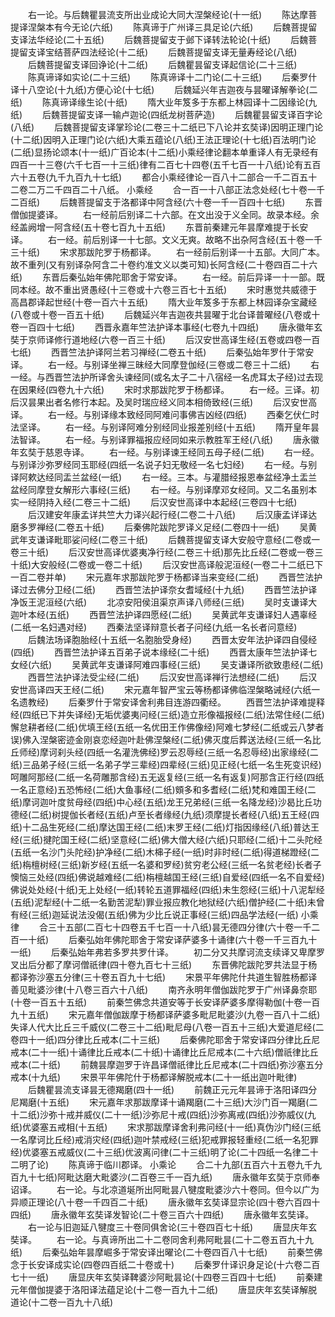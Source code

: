 <!-- { "loadSidebar": true } -->
　　右一论。与后魏瞿昙流支所出业成论大同大涅槃经论(十一纸)
　　陈达摩菩提译涅槃本有今无论(六纸)
　　陈真谛于广州译三具足论(六纸)
　　后魏菩提留支译法华经论(二十五纸)
　　后魏菩提留支于邺下译转法轮论(十纸)
　　后魏菩提留支译宝结菩萨四法经论(十二纸)
　　后魏菩提留支译无量寿经论(八纸)
　　后魏菩提留支译回诤论(十二纸)
　　后魏瞿昙留支译起信论(二十三纸)
　　陈真谛译如实论(二十三纸)
　　陈真谛译十二门论(二十三纸)
　　后秦罗什译十八空论(十九纸)方便心论(十七纸)
　　后魏延兴年吉迦夜与昙曜译解拳论(二纸)
　　陈真谛译缘生论(十纸)
　　隋大业年笈多于东都上林园译十二因缘论(九纸)
　　后魏菩提留支译一输卢迦论(四纸龙树菩萨造)
　　后魏瞿昙留支译百字论(八纸)
　　后魏菩提留支译掌珍论(二卷三十二纸已下八论并玄奘译)因明正理门论(十二纸)因明入正理门论(六纸)大乘五蕴论(八纸)王法正理论(十七纸)百法明门论(二纸)显扬论颂本(十一纸)广百论本(十二纸)小乘经律论翻本单重译人有无录经有四百一十三卷(六千七百一十三纸)律有二百七十四卷(五千七百一十八纸)论有五百六十五卷(九千九百九十七纸)
　　都合小乘经律论一百八十二部合一千二百五十二卷二万二千四百二十八纸。
小乘经
　　合一百一十八部正法念处经(七十卷一千二百纸)
　　后魏菩提留支于洛都译中阿含经(六十卷一千一百四十七纸)
　　东晋僧伽提婆译。
　　右一经前后别译二十六部。在文出没于义全同。故录本经。余经盖阙增一阿含经(五十卷七百九十五纸)
　　东晋前秦建元年昙摩难提于长安译。
　　右一经。前后别译一十七部。文义无爽。故略不出杂阿含经(五十卷一千三十纸)
　　宋求那跋陀罗于杨都译。
　　右一经前后别译一十五部。大同广本。故不重列(又有别译杂阿含二十卷约准文义以类可知)长阿含经(二十卷四百二十六纸)
　　东晋后秦弘始年佛陀耶舍于常安译。
　　右一经。前后异译一十一部。既同本经。故不重出贤愚经(十三卷或十六卷三百七十五纸)
　　宋时惠觉共威德于高昌郡译起世经(十卷一百六十五纸)
　　隋大业年笈多于东都上林园译杂宝藏经(八卷或十卷一百五十纸)
　　后魏延兴年吉迦夜共昙曜于北台译普曜经(八卷或十卷一百四十七纸)
　　西晋永嘉年竺法护译本事经(七卷九十四纸)
　　唐永徽年玄奘于京师译修行道地经(六卷一百三十纸)
　　后汉安世高译生经(五卷或四卷一百七纸)
　　西晋竺法护译阿兰若习禅经(二卷五十纸)
　　后秦弘始年罗什于常安译。
　　右一经。与别译坐禅三昧经大同摩登伽经(三卷或二卷三十二纸)
　　右一经。与西晋竺法护所译舍头谏经同(或名太子二十八宿经一名虎耳太子经)过去现在因果经(四卷九十六纸)
　　宋时求那跋陀罗于杨都译。
　　右一经。三译。初后汉昙果出者名修行本起。及吴时瑞应经义同本相倚致经(三纸)
　　后汉安世高译。
　　右一经。与别译缘本致经同阿难问事佛吉凶经(四纸)
　　西秦乞伏仁时法坚译。
　　右一经。与别译阿难分别经同业报差别经(十五纸)
　　隋开皇年昙法智译。
　　右一经。与别译罪福报应经同如来示教胜军王经(八纸)
　　唐永徽年玄奘于慈恩寺译。
　　右一经。与别译谏王经同五母子经(二纸)
　　右一经。与别译沙弥罗经同玉耶经(四纸一名说子妇无敬经一名七妇经)
　　右一经。与别译阿欶达经同盂兰盆经(一纸)
　　右一经。三本。与灌腊经报恩奉盆经净土盂兰盆经同摩登女解形六事经(三纸)
　　右一经。与别译摩邓女经同。又二名虽别本实一经阴持入经(二卷三十二纸)
　　后汉安世高译中本起经(三卷四十七纸)
　　后汉建安年康孟详共竺大力译兴起行经(二卷二十八纸)
　　后汉康孟详译达磨多罗禅经(二卷五十纸)
　　后秦佛陀跋陀罗译义足经(二卷四十一纸)
　　吴黄武年支谦译毗耶娑问经(二卷三十纸)
　　后魏菩提留支译大安般守意经(二卷或一卷三十纸)
　　后汉安世高译优婆夷净行经(二卷三十纸)那先比丘经(二卷或一卷三十纸)大安般经(二卷或一卷二十纸)
　　后汉安世高译般泥洹经(一卷二十二纸已下一百二卷并单)
　　宋元嘉年求那跋陀罗于杨都译当来变经(二纸)
　　西晋竺法护译过去佛分卫经(二纸)
　　西晋竺法护译奈女耆域经(十九纸)
　　西晋竺法护译净饭王泥洹经(六纸)
　　北凉安阳侯沮渠京声译八师经(三纸)
　　吴时支谦译大迦叶本经(五纸)
　　西晋竺法护译四愿经(二纸)
　　吴黄武年支谦译妇人遇辜经(二纸一名妇遇对经)
　　西秦法坚译辩意长者子问经(九纸一名长者问意经)
　　后魏法场译胞胎经(十五纸一名胞胎受身经)
　　西晋太安年法护译四自侵经(四纸)
　　西晋竺法护译五百弟子说本缘经(二十纸)
　　西晋太康年竺法护译七女经(六纸)
　　吴黄武年支谦译阿难四事经(三纸)
　　吴支谦译所欲致患经(二纸)
　　西晋竺法护译法受尘经(二纸)
　　后汉安世高译禅行法想经(二纸)
　　后汉安世高译四天王经(二纸)
　　宋元嘉年智严宝云等杨都译佛临涅槃略诫经(六纸一名遗教经)
　　后秦罗什于常安译舍利弗目连游四衢经。
　　西晋竺法护译难提释经(四纸已下并失译经)无垢优婆夷问经(三纸)造立形像福报经(二纸)法常住经(二纸)懈怠耕者经(二纸)优填王经(五纸一名优田王作佛像经)阿难七梦经(二纸或云八梦者误)佛入涅槃密迹金刚哀恋经迦叶赴佛涅槃经(二纸)佛灭度后葬送法经(三纸一名比丘师经)摩诃刹头经(四纸一名灌洗佛经)罗云忍辱经(三纸一名忍辱经)出家缘经(二纸)三品弟子经(三纸一名弟子学三辈经)四辈经(三纸)见正经(七纸一名生死变识经)呵雕阿那经(二纸一名荷雕那含经)五无返复经(三纸一名有返复)阿那含正行经(四纸一名正意经)五恐怖经(二纸)大鱼事经(二纸)頞多和多耆经(二纸)梵和难国王经(二纸)摩诃迦叶度贫母经(四纸)中心经(五纸)龙王兄弟经(三纸一名降龙经)沙曷比丘功德经(二纸)树提伽长者经(五纸)卢至长者缘经(九纸)须摩提长者经(八纸)五王经(四纸)十二品生死经(二纸)摩达国王经(二纸)末罗王经(二纸)灯指因缘经(八纸)普达王经(三纸)揵陀国王经(二纸)坚意经(二纸)佛大僧大经(六纸)只耶经(二纸)十二头陀经(五纸一名沙门头陀经)护净经(二纸)木梙子经(一纸)时非时经(二纸)得道梯蹬经(二纸)栴檀树经(三纸)新岁经(五纸一名婆和罗经)贫穷老公经(三纸一名贫老经)长者子懊恼三处经(四纸)佛说越难经(二纸)栴檀越国王经(三纸)自爱经(四纸一名不自爱经)佛说处处经(十纸)无上处经(一纸)转轮五道罪福经(四纸)未生怨经(三纸)十八泥犁经(五纸)泥犁经(十二纸一名勤苦泥犁)罪业报应教化地狱经(六纸)僧护经(二十纸)未曾有经(三纸)迦延说法没偈(五纸)佛为少比丘说正事经(三纸)四品学法经(一纸)
小乘律
　　合三十五部(二百七十四卷五千七百一十八纸)昙无德四分律(六十卷一千二百一十纸)
　　后秦弘始年佛陀耶舍于常安译萨婆多十诵律(六十卷一千三百九十一纸)
　　后秦弘始年弗若多罗共罗什译。
　　初二分又共摩诃流支续译又卑摩罗叉出后分都了摩诃僧祇律(四十卷九百七十三纸)
　　东晋佛陀跋陀罗共法显于杨都译弥沙塞五分律(三十卷五百九十七纸)
　　宋景平年佛陀什共道生智胜杨都译善见毗婆沙律(十八卷三百六十八纸)
　　南齐永明年僧伽跋陀罗于广州译鼻奈耶(十卷一百五十五纸)
　　前秦竺佛念共道安等于长安译萨婆多摩得勒伽(十卷一百九十五纸)
　　宋元嘉年僧伽跋摩于杨都译萨婆多毗尼毗婆沙(九卷一百八十二纸)　失译人代大比丘三千威仪(二卷三十二纸)毗尼母(八卷一百五十三纸)大爱道尼经(二卷四十一纸)四分律比丘戒本(二十三纸)
　　后秦佛陀耶舍于常安译四分律比丘尼戒本(二十一纸)十诵律比丘戒本(二十纸)十诵律比丘尼戒本(二十六纸)僧祇律比丘戒本(二十纸)
　　前魏昙摩迦罗于许昌译僧祇律比丘尼戒本(二十四纸)弥沙塞五分戒本(十九纸)
　　宋景平年佛陀什于杨都译解脱戒本(二十一纸出迦叶毗律)
　　后魏瞿昙流支译昙无德羯磨(四十一纸)
　　前魏正元元年昙谛于洛阳译四分尼羯磨(十五纸)
　　宋元嘉年求那跋摩译十诵羯磨(二十三纸)大沙门百一羯磨(二十二纸)沙弥十戒并威仪(二十一纸)沙弥尼十戒(四纸)沙弥离戒(四纸)沙弥威仪(九纸)优婆塞五戒相(十五纸)
　　宋求那跋摩译舍利弗问经(十一纸)真伪沙门经(三纸一名摩诃比丘经)戒消灾经(四纸)迦叶禁戒经(三纸)犯戒罪报轻重经(二纸一名犯罪经)优婆塞五戒威仪(二十三纸)优波离问律(二十三纸)明了论(二十四纸一名律二十二明了论)
　　陈真谛于临川郡译。
小乘论
　　合二十九部(五百六十五卷九千九百九十七纸)阿毗达磨大毗婆沙(二百卷三千一百九纸)
　　唐永徽年玄奘于京师奉　诏译。
　　右一论。与北凉道埏所出阿毗昙八犍度毗婆沙六十卷同。但今以广为异顺正理论(八十卷一千四百二十纸)
　　唐永徽年玄奘译显宗论(四十卷六百四十四纸)
　　唐永徽年玄奘译发智论(二十卷三百六十四纸)
　　唐永徽年玄奘译。
　　右一论与旧迦延八犍度三十卷同俱舍论(三十卷四百七十纸)
　　唐显庆年玄奘译。
　　右一论。与真谛所出二十二卷同舍利弗阿毗昙(二十二卷五百九十九纸)
　　后秦弘始年昙摩崛多于常安译出曜论(二十卷四百八十七纸)
　　前秦竺佛念于长安译成实论(四卷四百纸二十卷或十)
　　后秦罗什译识身足论(十六卷二百七十一纸)
　　唐显庆年玄奘译鞞婆沙阿毗昙论(十四卷三百四十七纸)
　　前秦建元年僧伽提婆于洛阳译法蕴足论(十二卷一百九十二纸)
　　唐显庆年玄奘译解脱道论(十二卷一百九十八纸)
